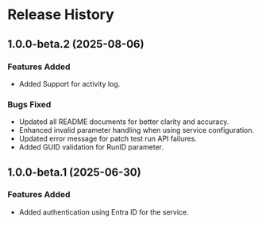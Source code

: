 # Release History

## 1.0.0-beta.2 (2025-08-06)

### Features Added

- Added Support for activity log.

### Bugs Fixed

- Updated all README documents for better clarity and accuracy.
- Enhanced invalid parameter handling when using service configuration.
- Updated error message for patch test run API failures.
- Added GUID validation for RunID parameter.

## 1.0.0-beta.1 (2025-06-30)

### Features Added

- Added authentication using Entra ID for the service.

